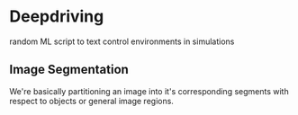 # Deepdriving

random ML script to text control environments in simulations

## Image Segmentation

We're basically partitioning an image into it's corresponding segments with respect to objects or general image regions.